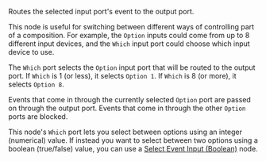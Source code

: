 Routes the selected input port's event to the output port.

This node is useful for switching between different ways of controlling part of a composition. For example, the `Option` inputs could come from up to 8 different input devices, and the `Which` input port could choose which input device to use.

The `Which` port selects the `Option` input port that will be routed to the output port. If `Which` is 1 (or less), it selects `Option 1`. If `Which` is 8 (or more), it selects `Option 8`.

Events that come in through the currently selected `Option` port are passed on through the output port. Events that come in through the other `Option` ports are blocked.

This node's `Which` port lets you select between options using an integer (numerical) value. If instead you want to select between two options using a boolean (true/false) value, you can use a [Select Event Input (Boolean)](vuo-node://vuo.select.in.boolean.event2) node.
